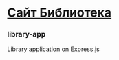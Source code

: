 # [Сайт Библиотека](https://library-ejs-app.herokuapp.com/)

### library-app
Library application on Express.js

